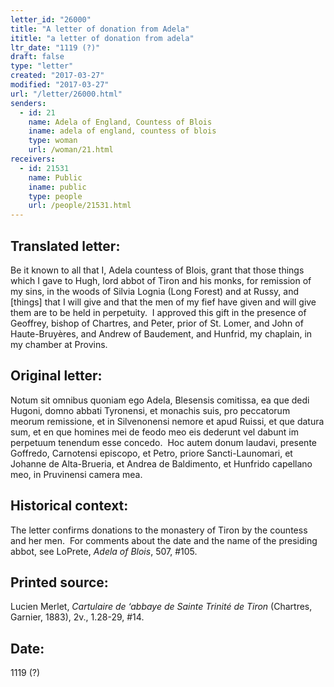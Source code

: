 ```yaml
---
letter_id: "26000"
title: "A letter of donation from Adela"
ititle: "a letter of donation from adela"
ltr_date: "1119 (?)"
draft: false
type: "letter"
created: "2017-03-27"
modified: "2017-03-27"
url: "/letter/26000.html"
senders:
  - id: 21
    name: Adela of England, Countess of Blois
    iname: adela of england, countess of blois
    type: woman
    url: /woman/21.html
receivers:
  - id: 21531
    name: Public
    iname: public
    type: people
    url: /people/21531.html
---
```

<h2> Translated letter:</h2><p>Be it known to all that I, Adela countess of Blois, grant that those things which I gave to Hugh, lord abbot of Tiron and his monks, for remission of my sins, in the woods of Silvia Lognia (Long Forest) and at Russy, and [things] that I will give and that the men of my fief have given and will give them are to be held in perpetuity.&nbsp; I approved this gift in the presence of Geoffrey, bishop of Chartres, and Peter, prior of St. Lomer, and John of Haute-Bruyères, and Andrew of Baudement, and Hunfrid, my chaplain, in my chamber at Provins.</p><h2 class="mt-4"> Original letter:</h2><p>Notum sit omnibus quoniam ego Adela, Blesensis comitissa, ea que dedi Hugoni, domno abbati Tyronensi, et monachis suis, pro peccatorum meorum remissione, et in Silvenonensi nemore et apud Ruissi, et que datura sum, et en que homines mei de feodo meo eis dederunt vel dabunt im perpetuum tenendum esse concedo.&nbsp; Hoc autem donum laudavi, presente Goffredo, Carnotensi episcopo, et Petro, priore Sancti-Launomari, et Johanne de Alta-Brueria, et Andrea de Baldimento, et Hunfrido capellano meo, in Pruvinensi camera mea.</p><h2 class="mt-4"> Historical context:</h2><p>The letter confirms donations to the monastery of Tiron by the countess and her men. &nbsp;For comments about the date and the name of the presiding abbot, see LoPrete, <i>Adela of Blois</i>, 507, #105.</p><h2 class="mt-4"> Printed source:</h2><p>Lucien Merlet, <i>Cartulaire de ‘abbaye de Sainte Trinité de Tiron</i> (Chartres, Garnier, 1883), 2v.,&nbsp;1.28-29, #14. &nbsp;</p><h2 class="mt-4"> Date:</h2>1119 (?)